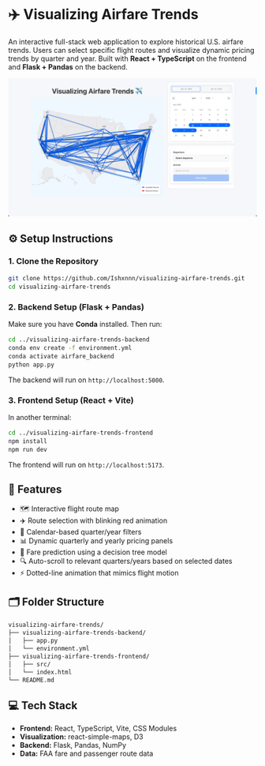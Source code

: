 # ✈️ Visualizing Airfare Trends

An interactive full-stack web application to explore historical U.S. airfare trends. Users can select specific flight routes and visualize dynamic pricing trends by quarter and year. Built with **React + TypeScript** on the frontend and **Flask + Pandas** on the backend.

![Map Overview](screenshots/map-overview.png)

## ⚙️ Setup Instructions

### 1. Clone the Repository
```bash
git clone https://github.com/Ishxnnn/visualizing-airfare-trends.git
cd visualizing-airfare-trends
```

### 2. Backend Setup (Flask + Pandas)
Make sure you have **Conda** installed. Then run:

```bash
cd ../visualizing-airfare-trends-backend
conda env create -f environment.yml
conda activate airfare_backend
python app.py
```

The backend will run on `http://localhost:5000`.

### 3. Frontend Setup (React + Vite)
In another terminal:

```bash
cd ../visualizing-airfare-trends-frontend
npm install
npm run dev
```

The frontend will run on `http://localhost:5173`.

## 🧠 Features

* 🗺️ Interactive flight route map
* ✈️ Route selection with blinking red animation
* 📅 Calendar-based quarter/year filters
* 📊 Dynamic quarterly and yearly pricing panels
* 🧮 Fare prediction using a decision tree model
* 🔍 Auto-scroll to relevant quarters/years based on selected dates
* ⚡ Dotted-line animation that mimics flight motion

## 🗂️ Folder Structure

```
visualizing-airfare-trends/
├── visualizing-airfare-trends-backend/
│   ├── app.py
│   └── environment.yml
├── visualizing-airfare-trends-frontend/
│   ├── src/
│   └── index.html
└── README.md
```

## 💻 Tech Stack

* **Frontend:** React, TypeScript, Vite, CSS Modules
* **Visualization:** react-simple-maps, D3
* **Backend:** Flask, Pandas, NumPy
* **Data:** FAA fare and passenger route data
